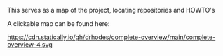 This serves as a map of the project, locating repositories and HOWTO's

A clickable map can be found here:

https://cdn.statically.io/gh/drhodes/complete-overview/main/complete-overview-4.svg
